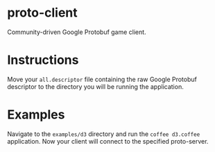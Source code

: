# proto-client

Community-driven Google Protobuf game client.

# Instructions

Move your `all.descriptor` file containing the raw Google Protobuf descriptor to the directory you will be running the application.

# Examples

Navigate to the `examples/d3` directory and run the `coffee d3.coffee` application. Now your client will connect to the specified proto-server.